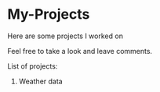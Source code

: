 # My-Projects
Here are some projects I worked on

Feel free to take a look and leave comments.

List of projects:
1. Weather data
